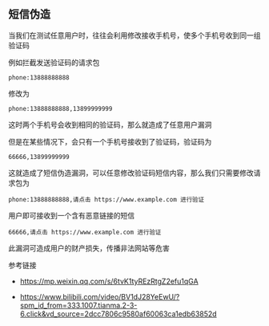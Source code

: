 ## 短信伪造

当我们在测试任意用户时，往往会利用修改接收手机号，使多个手机号收到同一组验证码

例如拦截发送验证码的请求包

```
phone:13888888888
```

修改为

```
phone:13888888888,13899999999
```

这时两个手机号会收到相同的验证码，那么就造成了任意用户漏洞

但是在某些情况下，会只有一个手机号接收到了验证码，验证码为

```
66666,13899999999
```

这就造成了短信伪造漏洞，可以任意修改验证码短信内容，那么我们只需要修改请求包为

```
phone:13888888888,请点击 https://www.example.com 进行验证
```

用户即可接收到一个含有恶意链接的短信

```
66666,请点击 https://www.example.com 进行验证
```

此漏洞可造成用户的财产损失，传播非法网站等危害

参考链接

- https://mp.weixin.qq.com/s/6tvK1tyREzRtgZ2efu1qGA


- https://www.bilibili.com/video/BV1dJ28YeEwU/?spm_id_from=333.1007.tianma.2-3-6.click&vd_source=2dcc7806c9580af60063ca1edb63852d